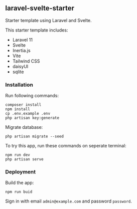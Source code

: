 ## laravel-svelte-starter

Starter template using Laravel and Svelte.

This starter template includes:
- Laravel 11
- Svelte
- Inertia.js
- Vite
- Tailwind CSS
- daisyUI
- sqlite

### Installation

Run following commands:

```
composer install
npm install
cp .env.example .env
php artisan key:generate
```

Migrate database:

```
php artisan migrate --seed
```

To try this app, run these commands on seperate terminal:

```
npm run dev
php artisan serve
```

### Deployment

Build the app:

```
npm run buid
```

Sign in with email `admin@example.com` and password `password`.